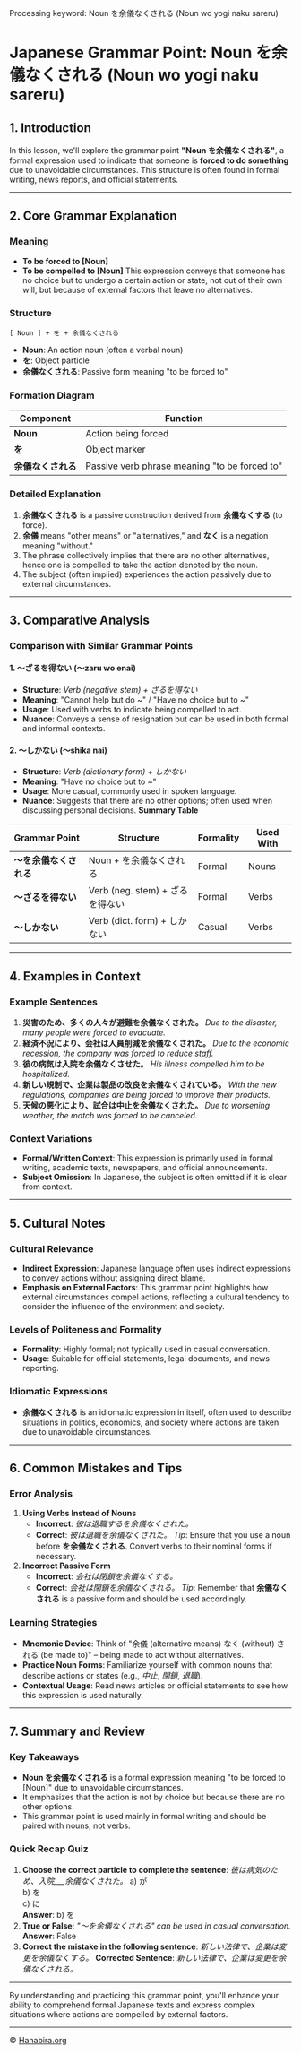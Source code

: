 Processing keyword: Noun を余儀なくされる (Noun wo yogi naku sareru)
# Japanese Grammar Point: Noun を余儀なくされる (Noun wo yogi naku sareru)

## 1. Introduction
In this lesson, we'll explore the grammar point **"Noun を余儀なくされる"**, a formal expression used to indicate that someone is **forced to do something** due to unavoidable circumstances. This structure is often found in formal writing, news reports, and official statements.

---
## 2. Core Grammar Explanation
### Meaning
- **To be forced to [Noun]**
- **To be compelled to [Noun]**
This expression conveys that someone has no choice but to undergo a certain action or state, not out of their own will, but because of external factors that leave no alternatives.
### Structure
```
[ Noun ] + を + 余儀なくされる
```
- **Noun**: An action noun (often a verbal noun)
- **を**: Object particle
- **余儀なくされる**: Passive form meaning "to be forced to"
### Formation Diagram
| Component        | Function                     |
|------------------|------------------------------|
| **Noun**         | Action being forced          |
| **を**           | Object marker                |
| **余儀なくされる** | Passive verb phrase meaning "to be forced to" |
### Detailed Explanation
1. **余儀なくされる** is a passive construction derived from **余儀なくする** (to force).
2. **余儀** means "other means" or "alternatives," and **なく** is a negation meaning "without."
3. The phrase collectively implies that there are no other alternatives, hence one is compelled to take the action denoted by the noun.
4. The subject (often implied) experiences the action passively due to external circumstances.
---
## 3. Comparative Analysis
### Comparison with Similar Grammar Points
#### 1. 〜ざるを得ない (〜zaru wo enai)
- **Structure**: *Verb (negative stem) + ざるを得ない*
- **Meaning**: "Cannot help but do ~" / "Have no choice but to ~"
- **Usage**: Used with verbs to indicate being compelled to act.
- **Nuance**: Conveys a sense of resignation but can be used in both formal and informal contexts.
#### 2. 〜しかない (〜shika nai)
- **Structure**: *Verb (dictionary form) + しかない*
- **Meaning**: "Have no choice but to ~"
- **Usage**: More casual, commonly used in spoken language.
- **Nuance**: Suggests that there are no other options; often used when discussing personal decisions.
**Summary Table**

| Grammar Point             | Structure                    | Formality | Used With |
|---------------------------|------------------------------|-----------|-----------|
| **〜を余儀なくされる**     | Noun + を余儀なくされる        | Formal    | Nouns     |
| **〜ざるを得ない**         | Verb (neg. stem) + ざるを得ない | Formal    | Verbs     |
| **〜しかない**             | Verb (dict. form) + しかない   | Casual    | Verbs     |

---
## 4. Examples in Context
### Example Sentences
1. **災害のため、多くの人々が避難を余儀なくされた。**
   *Due to the disaster, many people were forced to evacuate.*
2. **経済不況により、会社は人員削減を余儀なくされた。**
   *Due to the economic recession, the company was forced to reduce staff.*
3. **彼の病気は入院を余儀なくさせた。**
   *His illness compelled him to be hospitalized.*
4. **新しい規制で、企業は製品の改良を余儀なくされている。**
   *With the new regulations, companies are being forced to improve their products.*
5. **天候の悪化により、試合は中止を余儀なくされた。**
   *Due to worsening weather, the match was forced to be canceled.*
### Context Variations
- **Formal/Written Context**: This expression is primarily used in formal writing, academic texts, newspapers, and official announcements.
- **Subject Omission**: In Japanese, the subject is often omitted if it is clear from context.
---
## 5. Cultural Notes
### Cultural Relevance
- **Indirect Expression**: Japanese language often uses indirect expressions to convey actions without assigning direct blame.
- **Emphasis on External Factors**: This grammar point highlights how external circumstances compel actions, reflecting a cultural tendency to consider the influence of the environment and society.
### Levels of Politeness and Formality
- **Formality**: Highly formal; not typically used in casual conversation.
- **Usage**: Suitable for official statements, legal documents, and news reporting.
### Idiomatic Expressions
- **余儀なくされる** is an idiomatic expression in itself, often used to describe situations in politics, economics, and society where actions are taken due to unavoidable circumstances.
---
## 6. Common Mistakes and Tips
### Error Analysis
1. **Using Verbs Instead of Nouns**
   - **Incorrect**: *彼は退職するを余儀なくされた。*
   - **Correct**: *彼は退職を余儀なくされた。*
   *Tip*: Ensure that you use a noun before **を余儀なくされる**. Convert verbs to their nominal forms if necessary.
2. **Incorrect Passive Form**
   - **Incorrect**: *会社は閉鎖を余儀なくする。*
   - **Correct**: *会社は閉鎖を余儀なくされる。*
   *Tip*: Remember that **余儀なくされる** is a passive form and should be used accordingly.
### Learning Strategies
- **Mnemonic Device**: Think of "余儀 (alternative means) なく (without) される (be made to)" – being made to act without alternatives.
- **Practice Noun Forms**: Familiarize yourself with common nouns that describe actions or states (e.g., *中止*, *閉鎖*, *退職*).
- **Contextual Usage**: Read news articles or official statements to see how this expression is used naturally.
---
## 7. Summary and Review
### Key Takeaways
- **Noun を余儀なくされる** is a formal expression meaning "to be forced to [Noun]" due to unavoidable circumstances.
- It emphasizes that the action is not by choice but because there are no other options.
- This grammar point is used mainly in formal writing and should be paired with nouns, not verbs.
### Quick Recap Quiz
1. **Choose the correct particle to complete the sentence**:
   *彼は病気のため、入院___余儀なくされた。*
   a) が  
   b) を  
   c) に  
   **Answer**: b) を
2. **True or False**: *"〜を余儀なくされる" can be used in casual conversation.*
   **Answer**: False
3. **Correct the mistake in the following sentence**:
   *新しい法律で、企業は変更を余儀なくする。*
   **Corrected Sentence**: *新しい法律で、企業は変更を余儀なくされる。*
---
By understanding and practicing this grammar point, you'll enhance your ability to comprehend formal Japanese texts and express complex situations where actions are compelled by external factors.

---

© [Hanabira.org](https://hanabira.org)
